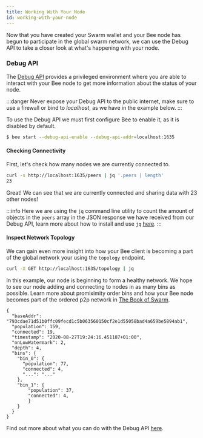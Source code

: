 ```yaml
---
title: Working With Your Node
id: working-with-your-node
---
```


Now that you have created your Swarm wallet and your Bee node has begun to participate in the global swarm network, we can use the Debug API to take a closer look at what's happening with your node.

### Debug API

The [Debug API](/docs/api-reference/api-reference) provides a privileged environment where you are able to interact with your Bee node to get more information about the status of your node.

:::danger
Never expose your Debug API to the public internet, make sure to use a firewall or bind to *localhost*, as we have in the example below.
:::

To use the Debug API we must first configure Bee to enable it, as it is disabled by default.

```sh
$ bee start --debug-api-enable --debug-api-addr=localhost:1635
```

#### Checking Connectivity

First, let's check how many nodes we are currently connected to.

```sh
curl -s http://localhost:1635/peers | jq '.peers | length'
23
```

Great! We can see that we are currently connected and sharing data with 23 other nodes!

:::info
Here we are using the `jq` command line utility to count the amount of objects in the `peers` array in the JSON response we have received from our Debug API, learn more about how to install and use `jq` [here](https://stedolan.github.io/jq/).
:::

#### Inspect Network Topology

We can gain even more insight into how your Bee client is becoming a part of the global network your using the `topology` endpoint.

```sh
curl -X GET http://localhost:1635/topology | jq
```

In this example, our node is beginning to form a healthy network. We hope to see our node adding and connecting to nodes in as many bins as possible. Learn more about promiximity order bins and how your Bee node becomes part of the ordered p2p network in [The Book of Swarm](https://swarm-gateways.net/bzz:/latest.bookofswarm.eth/the-book-of-swarm.pdf).

```
{
  "baseAddr": "793cdae71d51b0ffc09fecd1c5b063560150cf2e1d55058bad4a659be5894ab1",
  "population": 159,
  "connected": 19,
  "timestamp": "2020-08-27T19:24:16.451187+01:00",
  "nnLowWatermark": 2,
  "depth": 4,
  "bins": {
    "bin_0": {
      "population": 77,
      "connected": 4,
      "...": "..."
    },
    "bin_1": {
    	"population": 37,
      	"connected": 4,
    	}
    }
  }
}
```

Find out more about what you can do with the Debug API [here](/docs/api-reference/api-reference).